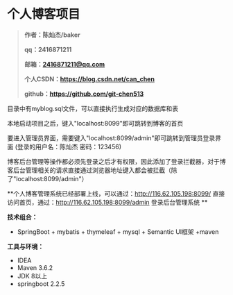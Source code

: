 # 个人博客项目

> **作者：陈灿杰/baker**
>
> **qq：2416871211**
>
> **邮箱：2416871211@qq.com**
>
> **个人CSDN：https://blog.csdn.net/can_chen**
>
> **github：https://github.com/git-chen513**




目录中有myblog.sql文件，可以直接执行生成对应的数据库和表 

本地启动项目之后，键入"localhost:8099"即可跳转到博客的首页

要进入管理员界面，需要键入"localhost:8099/admin"即可跳转到管理员登录界面
 (登录的用户名：陈灿杰 密码：123456)

博客后台管理等操作都必须先登录之后才有权限，因此添加了登录拦截器，对于博客后台管理相关的请求直接通过浏览器地址键入都会被拦截（除了"localhost:8099/admin"）

**个人博客管理系统已经部署上线，可以通过：http://116.62.105.198:8099/ 直接访问首页，通过：http://116.62.105.198:8099/admin 登录后台管理系统 **

**技术组合：**

*  SpringBoot + mybatis + thymeleaf + mysql + Semantic UI框架  +maven

**工具与环境：**

*  IDEA
*  Maven 3.6.2
*  JDK 8以上
*  springboot 2.2.5









